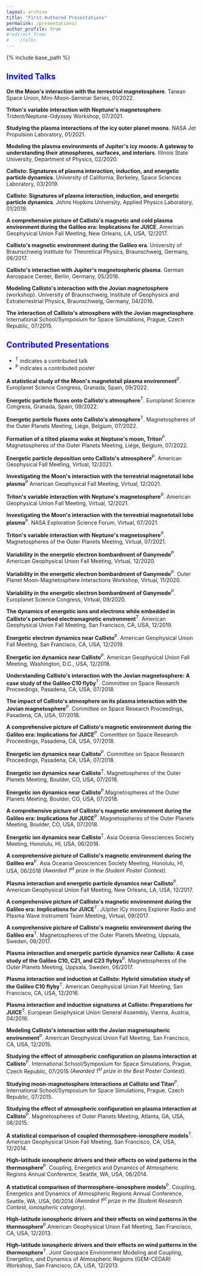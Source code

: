 ```yaml
---
layout: archive
title: "First-Authored Presentations"
permalink: /presentations/
author_profile: true
#redirect_from:
#  - /talks
---
```


{% include base_path %}
## <span style="color:blue">Invited Talks</span>

<b>On the Moon's interaction with the terrestrial magnetosphere</b>. Taiwan Space Union, Mini-Moon-Seminar Series, 01/2022.

<b>Triton's variable interaction with Neptune's magnetosphere</b>. Trident/Neptune-Odyssey Workshop, 07/2021.

<b>Studying the plasma interactions of the icy outer planet moons</b>. NASA Jet Propulsion Laboratory, 01/2021.

<b>Modeling the plasma environments of Jupiter's icy moons: A gateway to understanding their atmospheres, surfaces, and interiors</b>. Illinois State University, Department of Physics, 02/2020.

<b>Callisto: Signatures of plasma interaction, induction, and energetic particle dynamics</b>. University of California, Berkeley, Space Sciences Laboratory, 03/2019.

<b>Callisto: Signatures of plasma interaction, induction, and energetic particle dynamics</b>. Johns Hopkins University, Applied Physics Laboratory, 01/2019.

<b>A comprehensive picture of Callisto's magnetic and cold plasma environment during the Galileo era: Implications for JUICE</b>. American Geophysical Union Fall Meeting, New Orleans, LA, USA, 12/2017.

<b>Callisto's magnetic environment during the Galileo era</b>. University of Braunschweig Institute for Theoretical Physics, Braunschweig, Germany, 06/2017.

<b>Callisto's interaction with Jupiter's magnetospheric plasma</b>. German Aerospace Center, Berlin, Germany, 05/2016.

<b>Modeling Callisto's interaction with the Jovian magnetosphere</b> (workshop). University of Braunschweig, Institute of Geophysics and Extraterrestrial Physics, Braunschweig, Germany, 04/2016.

<b>The interaction of Callisto's atmosphere with the Jovian magnetosphere</b>. International School/Symposium for Space Simulations, Prague, Czech Republic, 07/2015.

## <span style="color:blue">Contributed Presentations</span>
* <sup>T</sup> indicates a contributed talk
* <sup>P</sup> indicates a contributed poster

<b>A statistical study of the Moon's magnetotail plasma environment</b><sup>P</sup>. Europlanet Science Congress, Granada, Spain, 09/2022.

<b>Energetic particle fluxes onto Callisto's atmosphere</b><sup>T</sup>. Europlanet Science Congress, Granada, Spain, 09/2022.

<b>Energetic particle fluxes onto Callisto's atmosphere</b><sup>T</sup>. Magnetospheres of the Outer Planets Meeting, Liége, Belgium, 07/2022.

<b>Formation of a tilted plasma wake at Neptune's moon, Triton</b><sup>P</sup>. Magnetospheres of the Outer Planets Meeting, Liége, Belgium, 07/2022.

<b>Energetic particle deposition onto Callisto's atmosphere</b><sup>P</sup>. American Geophysical Fall Meeting, Virtual, 12/2021.

<b>Investigating the Moon's interaction with the terrestrial magnetotail lobe plasma</b><sup>P</sup> American Geophysical Fall Meeting, Virtual, 12/2021.

<b>Triton's variable interaction with Neptune's magnetosphere</b><sup>P</sup>. American Geophysical Union Fall Meeting, Virtual, 12/2021.
  
<b>Investigating the Moon's interaction with the terrestrial magnetotail lobe plasma</b><sup>P</sup>. NASA Exploration Science Forum, Virtual, 07/2021.
  
<b>Triton's variable interaction with Neptune's magnetosphere</b><sup>P</sup>. Magnetospheres of the Outer Planets Meeting, Virtual, 07/2021.
  
<b>Variability in the energetic electron bombardment of Ganymede</b><sup>P</sup>. American Geophysical Union Fall Meeting, Virtual, 12/2020.
  
<b>Variability in the energetic electron bombardment of Ganymede</b><sup>P</sup>. Outer Planet Moon-Magnetosphere Interactions Workshop, Virtual, 11/2020.
  
<b>Variability in the energetic electron bombardment of Ganymede</b><sup>P</sup>. Europlanet Science Congress, Virtual, 09/2020.
  
<b>The dynamics of energetic ions and electrons while embedded in Callisto's perturbed electromagnetic environment</b><sup>T</sup>. American Geophysical Union Fall Meeting, San Francisco, CA, USA, 12/2019.
  
<b>Energetic electron dynamics near Callisto</b><sup>P</sup>. American Geophysical Union Fall Meeting, San Francisco, CA, USA, 12/2019.
  
<b>Energetic ion dynamics near Callisto</b><sup>P</sup>. American Geophysical Union Fall Meeting, Washington, D.C., USA, 12/2018.
  
<b>Understanding Callisto's interaction with the Jovian magnetosphere: A case study of the Galileo C10 flyby</b><sup>T</sup>. Committee on Space Research Proceedings, Pasadena, CA, USA, 07/2018.
  
<b>The impact of Callisto's atmosphere on its plasma interaction with the Jovian magnetosphere</b><sup>P</sup>. Committee on Space Research Proceedings, Pasadena, CA, USA, 07/2018.
  
<b>A comprehensive picture of Callisto's magnetic environment during the Galileo era: Implications for JUICE</b><sup>P</sup>. Committee on Space Research Proceedings, Pasadena, CA, USA, 07/2018.
  
<b>Energetic ion dynamics near Callisto</b><sup>P</sup>. Committee on Space Research Proceedings, Pasadena, CA, USA, 07/2018.
  
<b>Energetic ion dynamics near Callisto</b><sup>T</sup>. Magnetospheres of the Outer Planets Meeting, Boulder, CO, USA, 07/2018.
  
<b>Energetic ion dynamics near Callisto</b><sup>P</sup>.Magnetospheres of the Outer Planets Meeting, Boulder, CO, USA, 07/2018.
  
<b>A comprehensive picture of Callisto's magnetic environment during the Galileo era: Implications for JUICE</b><sup>P</sup>. Magnetospheres of the Outer Planets Meeting, Boulder, CO, USA, 07/2018.
 
<b>Energetic ion dynamics near Callisto</b><sup>T</sup>. Asia Oceania Geosciences Society Meeting, Honolulu, HI, USA, 06/2018.
  
<b>A comprehensive picture of Callisto's magnetic environment during the Galileo era</b><sup>P</sup>. Asia Oceania Geosciences Society Meeting, Honolulu, HI, USA, 06/2018 <i>(Awarded 1<sup>st</sup> prize in the Student Poster Contest)</i>.
  
<b>Plasma interaction and energetic particle dynamics near Callisto</b><sup>P</sup>. American Geophysical Union Fall Meeting, New Orleans, LA, USA, 12/2017.
  
<b>A comprehensive picture of Callisto's magnetic environment during the Galileo era: Implications for JUICE</b><sup>T</sup>. JUpiter ICy moons Explorer Radio and Plasma Wave Instrument Team Meeting, Virtual, 09/2017.
  
<b>A comprehensive picture of Callisto's magnetic environment during the Galileo era</b><sup>T</sup>. Magnetospheres of the Outer Planets Meeting, Uppsala, Sweden, 06/2017.
  
<b>Plasma interaction and energetic particle dynamics near Callisto: A case study of the Galileo C10, C21, and C23 flybys</b><sup>P</sup>. Magnetospheres of the Outer Planets Meeting, Uppsala, Sweden, 06/2017.
  
<b>Plasma interaction and induction at Callisto: Hybrid simulation study of the Galileo C10 flyby</b><sup>T</sup>. American Geophysical Union Fall Meeting, San Francisco, CA, USA, 12/2016.
  
<b>Plasma interaction and induction signatures at Callisto: Preparations for JUICE</b><sup>T</sup>. European Geophysical Union General Assembly, Vienna, Austria, 04/2016.
  
<b>Modeling Callisto's interaction with the Jovian magnetospheric environment</b><sup>P</sup>. American Geophysical Union Fall Meeting, San Francisco, CA, USA, 12/2015.
  
<b>Studying the effect of atmospheric configuration on plasma interaction at Callisto</b><sup>P</sup>. International School/Symposium for Space Simulations, Prague, Czech Republic, 07/2015 <i>(Awarded 1<sup>st</sup> prize in the Best Poster Contest)</i>.
  
<b>Studying moon-magnetosphere interactions at Callisto and Titan</b><sup>P</sup>. International School/Symposium for Space Simulations, Prague, Czech Republic, 07/2015.
  
<b>Studying the effect of atmospheric configuration on plasma interaction at Callisto</b><sup>P</sup>. Magnetospheres of Outer Planets Meeting, Atlanta, GA, USA, 06/2015.

<b>A statistical comparison of coupled thermosphere-ionosphere models</b><sup>T</sup>. American Geophysical Union Fall Meeting, San Francisco, CA, USA, 12/2014.
  
<b>High-latitude ionospheric drivers and their effects on wind patterns in the thermosphere</b><sup>P</sup>. Coupling, Energetics and Dynamics of Atmospheric Regions Annual Conference, Seattle, WA, USA, 06/2014.
  
<b>A statistical comparison of thermosphere-ionosphere models</b><sup>P</sup>. Coupling, Energetics and Dynamics of Atmospheric Regions Annual Conference, Seattle, WA, USA, 06/2014 <i>(Awarded 1<sup>st</sup> prize in the Student Research Contest, ionospheric category)</i>.
  
<b>High-latitude ionospheric drivers and their effects on wind patterns in the thermosphere</b><sup>P</sup>.American Geophysical Union Fall Meeting, San Francisco, CA, USA, 12/2013.
  
<b>High-latitude ionospheric drivers and their effects on wind patterns in the thermosphere</b><sup>T</sup>. Joint Geospace Environment Modeling and Coupling, Energetics, and Dynamics of Atmospheric Regions (GEM-CEDAR) Workshop, San Francisco, CA, USA, 12/2013.
